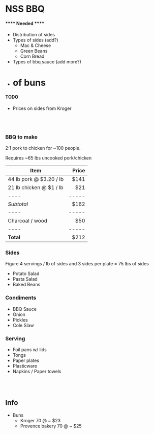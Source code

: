 NSS BBQ
=======

#### **** Needed ****
- Distribution of sides
- Types of sides (add?)
    - Mac & Cheese
    - Green Beans
    - Corn Bread
- Types of bbq sauce (add more?)
- # of buns

#### TODO
- Prices on sides from Kroger

<br />
<br />

### BBQ to make
2:1 pork to chicken for ~100 people.

Requires ~65 lbs uncooked pork/chicken
 

| Item                    | Price |  
| ----------------------- | ----: |  
| 44 lb pork @ $3.20 / lb | $141  |  
| 21 lb chicken @ $1 / lb | $21   |  
| ----                    | ----- |  
| *Subtotal*              | $162  |
| ----                    | ----- |
| Charcoal / wood         | $50   |
| ----                    | ----- |
| **Total**               | $212  |
  

### Sides
Figure 4 servings / lb of sides and 3 sides per plate = 75 lbs of sides
- Potato Salad
- Pasta Salad
- Baked Beans

### Condiments
- BBQ Sauce
- Onion
- Pickles
- Cole Slaw

### Serving
- Foil pans w/ lids
- Tongs
- Paper plates
- Plasticware
- Napkins / Paper towels

<br />
<br />

## Info
- Buns
    - Kroger 70 @ ~ $23
    - Provence bakery 70 @ ~ $25